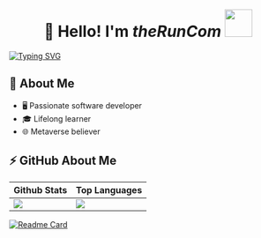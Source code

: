 <h1 align="center">👋 Hello! I'm <i>theRunCom</i> <img src="https://media.giphy.com/media/mGcNjsfWAjY5AEZNw6/giphy.gif" width="50"></h1> 

[![Typing SVG](https://readme-typing-svg.herokuapp.com?font=Fira+Code&pause=1000&width=1260&height=250&lines=++%E2%80%9CIf+something+is+important+enough%2C+even+if+the+odds+are+against+you%2C+you+should+still+do+it.%E2%80%9D+%E2%80%94+Elon+Musk)](https://git.io/typing-svg)

## :book: About Me
- 🖥  Passionate software developer
- 🎓 Lifelong learner
- 🌐 Metaverse believer

## ⚡ GitHub About Me

| Github Stats | Top Languages |
| --- | --- |
| <img align="left" src="https://github-readme-stats.vercel.app/api?username=theRunCom&show_icons=true&count_private=true&theme=dracula" /> | <img src="https://github-readme-stats.vercel.app/api/top-langs/?username=theRunCom&layout=compact&count_private=true&theme=dracula" /> |

[![Readme Card](https://github-readme-stats.vercel.app/api/pin/?username=anuraghazra&repo=github-readme-stats)](https://github.com/theRunCom/Solutions-to-Codeforces)

